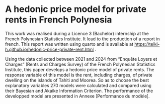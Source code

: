 # A hedonic price model for private rents in French Polynesia
This work was realised during a Licence 3 (Bachelor) internship at the French Polynesian Statistics Institute. It lead to the production of a report in french. This report was written using quarto and is available at https://teiki-h.github.io/hedonic-price-private-rent.html .

Using the data collected between 2021 and 2024 from “Enquête Loyers et Charges” (Rents and Charges Survey) of the French Polynesian Statistics Institute, this paper develops a hedonic price model of private rents. The response variable of this model is the rent, including charges, of private dwelling on the islands of Tahiti and Moorea. So as to choose the best explanatory variables 270 models were calculated and compared using their Bayesian and Akaike Information Criterion. The performance of the developped model are presented in Annexe [Performance du modèle].
